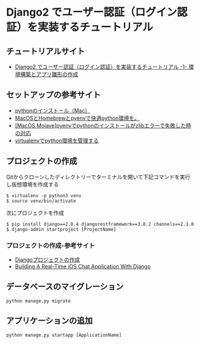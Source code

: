# Django2 でユーザー認証（ログイン認証）を実装するチュートリアル

## チュートリアルサイト

* [Django2 でユーザー認証（ログイン認証）を実装するチュートリアル -1- 環境構築とアプリ雛形の作成](https://it-engineer-lab.com/archives/506)



## セットアップの参考サイト

* [pythonのインストール（Mac）](https://qiita.com/okhrn/items/935cf187aec5cf144558)
* [MacOSとHomebrewとpyenvで快適python環境を。](https://qiita.com/crankcube@github/items/15f06b32ec56736fc43a)
* [[MacOS Mojave]pyenvでpythonのインストールがzlibエラーで失敗した時の対応](https://qiita.com/zreactor/items/c3fd04417e0d61af0afe)
* [virtualenvでpython環境を管理する](https://qiita.com/caad1229/items/325ca5c8ad198b0ebce7)

## プロジェクトの作成

Gitからクローンしたディレクトリーでターミナルを開いて下記コマンドを実行し仮想環境を作成する

```
$ virtualenv -p python3 venv
$ source venv/bin/activate
```

次にプロジェクトを作成
```
$ pip install django==2.0.4 djangorestframework==3.8.2 channels==2.1.0
$ django-admin startproject [ProjectName]
```

### プロジェクトの作成-参考サイト
* [Djangoプロジェクトの作成](https://www.python-izm.com/web/django/django_project/)
* [Building A Real-Time iOS Chat Application With Django](http://lucasjackson.io/realtime-ios-chat-with-django/)

## データベースのマイグレーション

```
python manage.py migrate
```

## アプリケーションの追加

```
python manage.py startapp [ApplicationName]
```
